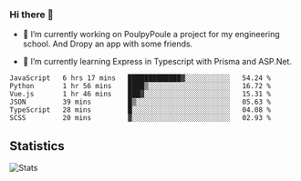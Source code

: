 ### Hi there 👋
- 🔭 I’m currently working on PoulpyPoule a project for my engineering school. And Dropy an app with some friends.

- 🌱 I’m currently learning Express in Typescript with Prisma and ASP.Net.


<!--START_SECTION:waka-->

```text
JavaScript   6 hrs 17 mins   █████████████▓░░░░░░░░░░░   54.24 %
Python       1 hr 56 mins    ████▒░░░░░░░░░░░░░░░░░░░░   16.72 %
Vue.js       1 hr 46 mins    ███▓░░░░░░░░░░░░░░░░░░░░░   15.31 %
JSON         39 mins         █▒░░░░░░░░░░░░░░░░░░░░░░░   05.63 %
TypeScript   28 mins         █░░░░░░░░░░░░░░░░░░░░░░░░   04.08 %
SCSS         20 mins         ▓░░░░░░░░░░░░░░░░░░░░░░░░   02.93 %
```

<!--END_SECTION:waka-->

## Statistics

![Stats](https://github-readme-stats.vercel.app/api?username=killian-mannarelli&count_private=true&show_icons=true&theme=dark)

<!--
**killian-mannarelli/killian-mannarelli** is a ✨ _special_ ✨ repository because its `README.md` (this file) appears on your GitHub profile.

Here are some ideas to get you started:

- 🔭 I’m currently working on ...
- 🌱 I’m currently learning ...
- 👯 I’m looking to collaborate on ...
- 🤔 I’m looking for help with ...
- 💬 Ask me about ...
- 📫 How to reach me: ...
- 😄 Pronouns: ...
- ⚡ Fun fact: ...
-->

